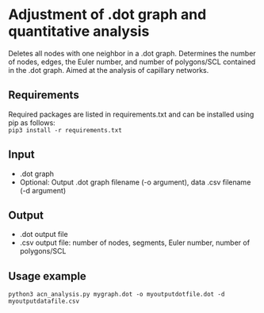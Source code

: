 # Adjustment of .dot graph and quantitative analysis
Deletes all nodes with one neighbor in a .dot graph. Determines the number of nodes, edges, the Euler number, and number of polygons/SCL contained in the .dot graph. Aimed at the analysis of capillary networks.

## Requirements
Required packages are listed in requirements.txt and can be installed using pip as follows:\
`pip3 install -r requirements.txt`

## Input
- .dot graph
- Optional: Output .dot graph filename (-o argument), data .csv filename (-d argument)

## Output
- .dot output file
- .csv output file: number of nodes, segments, Euler number, number of polygons/SCL

## Usage example
`python3 acn_analysis.py mygraph.dot -o myoutputdotfile.dot -d myoutputdatafile.csv` 
